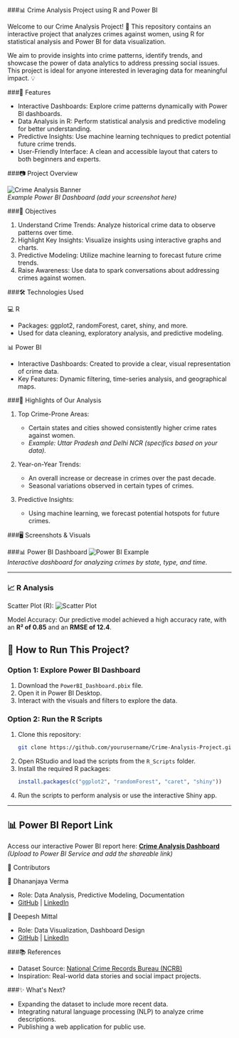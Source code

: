 ###📊 Crime Analysis Project using R and Power BI

Welcome to our Crime Analysis Project! 🌟 This repository contains an interactive project that analyzes crimes against women, using R for statistical analysis and Power BI for data visualization. 

We aim to provide insights into crime patterns, identify trends, and showcase the power of data analytics to address pressing social issues. This project is ideal for anyone interested in leveraging data for meaningful impact. 💡

###🚀 Features

- Interactive Dashboards: Explore crime patterns dynamically with Power BI dashboards.
- Data Analysis in R: Perform statistical analysis and predictive modeling for better understanding.
- Predictive Insights: Use machine learning techniques to predict potential future crime trends.
- User-Friendly Interface: A clean and accessible layout that caters to both beginners and experts.

###📷 Project Overview

![Crime Analysis Banner](https://via.placeholder.com/900x300?text=Crime+Analysis+Dashboard)  
*Example Power BI Dashboard (add your screenshot here)*

###📌 Objectives

1. Understand Crime Trends: Analyze historical crime data to observe patterns over time.
2. Highlight Key Insights: Visualize insights using interactive graphs and charts.
3. Predictive Modeling: Utilize machine learning to forecast future crime trends.
4. Raise Awareness: Use data to spark conversations about addressing crimes against women.

###🛠️ Technologies Used

💻 R
- Packages: ggplot2, randomForest, caret, shiny, and more.
- Used for data cleaning, exploratory analysis, and predictive modeling.

📊 Power BI
- Interactive Dashboards: Created to provide a clear, visual representation of crime data.
- Key Features: Dynamic filtering, time-series analysis, and geographical maps.

###🌟 Highlights of Our Analysis

1. Top Crime-Prone Areas:
   - Certain states and cities showed consistently higher crime rates against women. 
   - *Example: Uttar Pradesh and Delhi NCR (specifics based on your data).*

2. Year-on-Year Trends:
   - An overall increase or decrease in crimes over the past decade.
   - Seasonal variations observed in certain types of crimes.

3. Predictive Insights:
   - Using machine learning, we forecast potential hotspots for future crimes.

###🖥️ Screenshots & Visuals

###📊 Power BI Dashboard
![Power BI Example](https://via.placeholder.com/600x400?text=Power+BI+Dashboard)  
*Interactive dashboard for analyzing crimes by state, type, and time.*

---

### 📈 R Analysis
Scatter Plot (R):
![Scatter Plot](https://via.placeholder.com/600x400?text=R+Scatter+Plot)  

Model Accuracy:
Our predictive model achieved a high accuracy rate, with an **R² of 0.85** and an **RMSE of 12.4**.

## 🔧 How to Run This Project?

### Option 1: Explore Power BI Dashboard
1. Download the `PowerBI_Dashboard.pbix` file.
2. Open it in Power BI Desktop.
3. Interact with the visuals and filters to explore the data.

### Option 2: Run the R Scripts
1. Clone this repository:  
   ```bash
   git clone https://github.com/yourusername/Crime-Analysis-Project.git
   ```
2. Open RStudio and load the scripts from the `R_Scripts` folder.
3. Install the required R packages:
   ```R
   install.packages(c("ggplot2", "randomForest", "caret", "shiny"))
   ```
4. Run the scripts to perform analysis or use the interactive Shiny app.

---

## 📊 Power BI Report Link
Access our interactive Power BI report here: **[Crime Analysis Dashboard](#)**  
*(Upload to Power BI Service and add the shareable link)*

🤝 Contributors

👤 Dhananjaya Verma  
- Role: Data Analysis, Predictive Modeling, Documentation  
- [GitHub](https://github.com/yourusername) | [LinkedIn](https://linkedin.com/in/yourusername)

👤 Deepesh Mittal 
- Role: Data Visualization, Dashboard Design  
- [GitHub](https://github.com/friendsusername) | [LinkedIn](https://linkedin.com/in/friendsusername)

###📚 References

- Dataset Source: [National Crime Records Bureau (NCRB)](https://ncrb.gov.in)
- Inspiration: Real-world data stories and social impact projects.

###✨ What's Next?

- Expanding the dataset to include more recent data.
- Integrating natural language processing (NLP) to analyze crime descriptions.
- Publishing a web application for public use.

